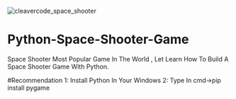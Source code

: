 ![cleavercode_space_shooter](https://user-images.githubusercontent.com/62806376/86279625-0095a980-bbe3-11ea-93ac-35a442cf343b.png)

# Python-Space-Shooter-Game
Space Shooter Most Popular Game In The World , Let Learn How To Build A Space Shooter Game With Python.

#Recommendation 
1: Install Python In Your Windows
2: Type In cmd->pip install pygame
